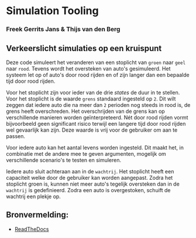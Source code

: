 # Simulation Tooling
### Freek Gerrits Jans & Thijs van den Berg

## Verkeerslicht simulaties op een kruispunt
Deze code simuleert het veranderen van een stoplicht van `groen` naar `geel` naar `rood`.
Tevens wordt het oversteken van auto's gesimuleerd. Het systeem let op of auto's door rood rijden
en of zijn langer dan een bepaalde tijd door rood rijden.

Voor het stoplicht zijn voor ieder van de drie _states_ de duur in te stellen.
Voor het stoplicht is de waarde `grens` standaard ingesteld op `2`.
Dit wilt zeggen dat iedere auto die na meer dan `2` perioden nog steeds in rood is, de grens heeft overschreden.
Het overschrijden van de grens kan op verschillende manieren worden geïnterpreteerd.
Nét door rood rijden vormt bijvoorbeeld geen significant risico terwijl een langere tijd door
rood rijden wel gevaarlijk kan zijn. Deze waarde is vrij voor de gebruiker om aan te passen.

Voor iedere auto kan het aantal levens worden ingesteld. Dit maakt het, in combinatie met de andere
mee te geven argumenten, mogelijk om verschillende scenario's te testen en simuleren. 

Iedere auto sluit achteraan aan in de `wachtrij`. Het stoplicht heeft een capaciteit welke
door de gebruiker kan worden aangepast. Zodra het stoplicht groen is, kunnen niet meer auto's
tegelijk oversteken dan in de `wachtrij` is gedefinieerd. Zodra een auto is overgestoken, schuift
de wachtrij een plekje op.

## Bronvermelding:
- [ReadTheDocs](https://simpy.readthedocs.io/en/latest/simpy_intro/process_interaction.html)
